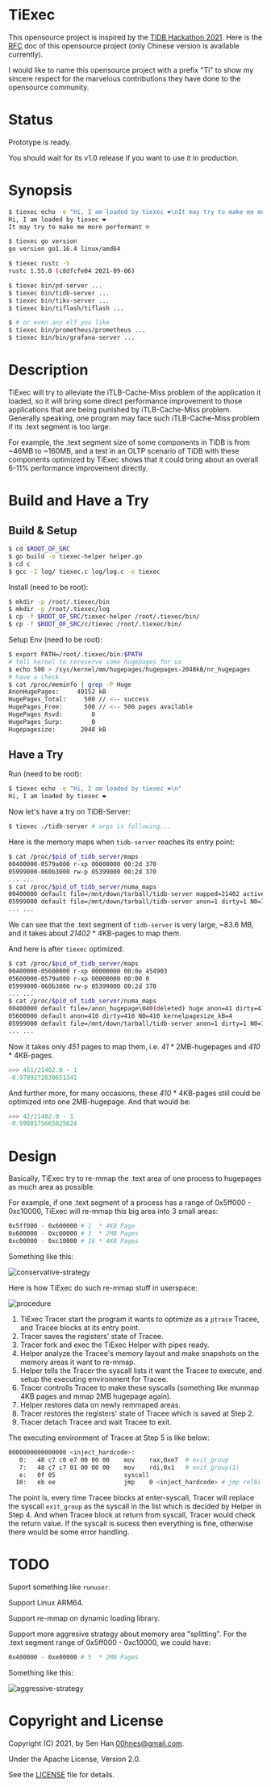 # TiExec

This opensource project is inspired by the [TiDB Hackathon 2021](https://tidb.io/events/hackathon2021). Here is the [RFC](RFC.md) doc of this opensource project (only Chinese version is available currently).

I would like to name this opensource project with a prefix "Ti" to show my sincere respect for the marvelous contributions they have done to the opensource community.

# Status

Prototype is ready. 

You should wait for its v1.0 release if you want to use it in production.

# Synopsis

```bash
$ tiexec echo -e "Hi, I am loaded by tiexec ❤️\nIt may try to make me more performant ☺\n"
Hi, I am loaded by tiexec ❤️
It may try to make me more performant ☺

$ tiexec go version
go version go1.16.4 linux/amd64

$ tiexec rustc -V
rustc 1.55.0 (c8dfcfe04 2021-09-06)

$ tiexec bin/pd-server ...
$ tiexec bin/tidb-server ...
$ tiexec bin/tikv-server ...
$ tiexec bin/tiflash/tiflash ...

$ # or even any elf you like
$ tiexec bin/prometheus/prometheus ...
$ tiexec bin/bin/grafana-server ...
```

# Description

TiExec will try to alleviate the iTLB-Cache-Miss problem of the application it loaded, so it will bring some direct performance improvement to those applications that are being punished by iTLB-Cache-Miss problem. Generally speaking, one program may face such iTLB-Cache-Miss problem if its .text segment is too large. 

For example, the .text segment size of some components in TiDB is from ~46MB to ~160MB, and a test in an OLTP scenario of TiDB with these components optimized by TiExec shows that it could bring about an overall 6-11% performance improvement directly.

# Build and Have a Try

## Build & Setup

```bash
$ cd $ROOT_OF_SRC
$ go build -o tiexec-helper helper.go
$ cd c
$ gcc -I log/ tiexec.c log/log.c -o tiexec
```

Install (need to be root):

```bash
$ mkdir -p /root/.tiexec/bin
$ mkdir -p /root/.tiexec/log
$ cp -f $ROOT_OF_SRC/tiexec-helper /root/.tiexec/bin/
$ cp -f $ROOT_OF_SRC/c/tiexec /root/.tiexec/bin/
```

Setup Env (need to be root):

```bash
$ export PATH=/root/.tiexec/bin:$PATH
# tell kernel to rereserve some hugepages for us
$ echo 500 > /sys/kernel/mm/hugepages/hugepages-2048kB/nr_hugepages
# have a check
$ cat /proc/meminfo | grep -P Huge
AnonHugePages:     49152 kB
HugePages_Total:     500 // <-- success
HugePages_Free:      500 // <-- 500 pages available
HugePages_Rsvd:        0
HugePages_Surp:        0
Hugepagesize:       2048 kB
```

## Have a Try

Run (need to be root):

```bash
$ tiexec echo -e "Hi, I am loaded by tiexec ❤️\n"
Hi, I am loaded by tiexec ❤️
```

Now let's have a try on TiDB-Server:

```bash
$ tiexec ./tidb-server # args is following...
```

Here is the memory maps when `tidb-server` reaches its entry point:

```bash
$ cat /proc/$pid_of_tidb_server/maps
00400000-0579a000 r-xp 00000000 00:2d 370                                /mnt/down/tarball/tidb-server
05999000-060b3000 rw-p 05399000 00:2d 370                                /mnt/down/tarball/tidb-server
... ...
$ cat /proc/$pid_of_tidb_server/numa_maps
00400000 default file=/mnt/down/tarball/tidb-server mapped=21402 active=1 N0=21402 kernelpagesize_kB=4
05999000 default file=/mnt/down/tarball/tidb-server anon=1 dirty=1 N0=1 kernelpagesize_kB=4
... ...
```

We can see that the .text segment of `tidb-server` is very large, ~83.6 MB, and it takes about *21402* * 4KB-pages to map them.

And here is after `tiexec` optimized:

```bash
$ cat /proc/$pid_of_tidb_server/maps
00400000-05600000 r-xp 00000000 00:0e 454903                             /anon_hugepage (deleted)
05600000-0579a000 r-xp 00000000 00:00 0
05999000-060b3000 rw-p 05399000 00:2d 370                                /mnt/down/tarball/tidb-server
... ...
$ cat /proc/$pid_of_tidb_server/numa_maps
00400000 default file=/anon_hugepage\040(deleted) huge anon=41 dirty=41 N0=41 kernelpagesize_kB=2048
05600000 default anon=410 dirty=410 N0=410 kernelpagesize_kB=4
05999000 default file=/mnt/down/tarball/tidb-server anon=1 dirty=1 N0=1 kernelpagesize_kB=4
... ...
```

Now it takes only *451* pages to map them, i.e. *41* * 2MB-hugepages and *410* * 4KB-pages. 

```python
>>> 451/21402.0 - 1
-0.9789272030651341
```

And further more, for many occasions, these *410* * 4KB-pages still could be optimized into one 2MB-hugepage. And that would be:

```python
>>> 42/21402.0 - 1
-0.9980375665825624
```

# Design

Basically, TiExec try to re-mmap the .text area of one process to hugepages as much area as possible.

For example, if one .text segment of a process has a range of 0x5ff000 - 0xc10000, TiExec will re-mmap this big area into 3 small areas:

```bash
0x5ff000 - 0x600000 # 1  * 4KB Page
0x600000 - 0xc00000 # 3  * 2MB Pages
0xc00000 - 0xc10000 # 16 * 4KB Pages
```

Something like this:

![conservative-strategy](doc/img/conservative-strategy.png)

Here is how TiExec do such re-mmap stuff in userspace:

![procedure](doc/img/procedure-draft.png)

1. TiExec Tracer start the program it wants to optimize as a `ptrace` Tracee, and Tracee blocks at its entry point.
2. Tracer saves the registers' state of Tracee.
3. Tracer fork and exec the TiExec Helper with pipes ready.
4. Helper analyze the Tracee's memory layout and make snapshots on the memory areas it want to re-mmap.
5. Helper tells the Tracer the syscall lists it want the Tracee to execute, and setup the executing environment for Tracee.
6. Tracer controlls Tracee to make these syscalls (something like munmap 4KB pages and mmap 2MB hugepage again).
7. Helper restores data on newly remmaped areas.
8. Tracer restores the registers' state of Tracee which is saved at Step 2.
9. Tracer detach Tracee and wait Tracee to exit.

The executing environment of Tracee at Step 5 is like below:

```bash
0000000000000000 <inject_hardcode>:
   0:   48 c7 c0 e7 00 00 00    mov    rax,0xe7  # exit_group
   7:   48 c7 c7 01 00 00 00    mov    rdi,0x1   # exit_group(1)
   e:   0f 05                   syscall
  10:   eb ee                   jmp    0 <inject_hardcode> # jmp rel8(-18)
```

The point is, every time Tracee blocks at enter-syscall, Tracer will replace the syscall `exit_group` as the syscall in the list which is decided by Helper in Step 4. And when Tracee block at return from syscall, Tracer would check the return value. If the syscall is sucess then everything is fine, otherwise there would be some error handling.

# TODO

Suport something like `runuser`.

Support Linux ARM64.

Support re-mmap on dynamic loading library.

Support more aggresive strategy about memory area "splitting".  For the .text segment range of 0x5ff000 - 0xc10000, we could have:

```bash
0x400000 - 0xe00000 # 5  * 2MB Pages
```

Something like this:

![aggressive-strategy](doc/img/aggressive-strategy.png)

# Copyright and License

Copyright (C) 2021, by Sen Han [<00hnes@gmail.com>](mailto:00hnes@gmail.com).

Under the Apache License, Version 2.0.

See the [LICENSE](LICENSE) file for details.